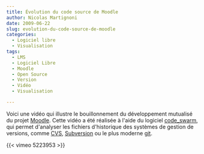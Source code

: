 ```yaml
---
title: Évolution du code source de Moodle
author: Nicolas Martignoni
date: 2009-06-22
slug: evolution-du-code-source-de-moodle
categories:
  - Logiciel libre
  - Visualisation
tags:
  - LMS
  - Logiciel Libre
  - Moodle
  - Open Source
  - Version
  - Vidéo
  - Visualisation

---
```

Voici une vidéo qui illustre le bouillonnement du développement mutualisé du projet [Moodle][1]. Cette vidéo a été réalisée à l'aide du logiciel [code_swarm][2], qui permet d'analyser les fichiers d'historique des systèmes de gestion de versions, comme [CVS][3], [Subversion][4] ou le plus moderne [git][5].

{{< vimeo 5223953 >}}

 [1]: https://moodle.org/
 [2]: http://vis.cs.ucdavis.edu/~ogawa/codeswarm/
 [3]: http://www.nongnu.org/cvs/
 [4]: http://subversion.tigris.org/
 [5]: http://git-scm.com/

<!--more-->
